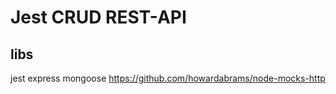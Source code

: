 # Jest CRUD REST-API 

## libs
jest
express
mongoose
https://github.com/howardabrams/node-mocks-http